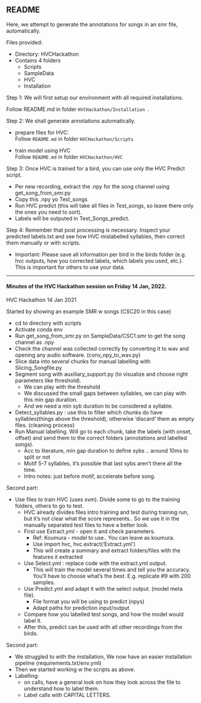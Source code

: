 ## README

Here, we attempt to generate the annotations for songs in an smr file, automatically.

Files provided:

- Directory: HVCHackathon
- Contains 4 folders
	- Scripts 
	- SampleData
	- HVC
	- Installation

Step 1: We will first setup our environment with all required installations.

Follow README.md in folder `HVCHackathon/Installation `.

Step 2: We shall generate annotations automatically.

- prepare files for HVC:  
	Follow `README.md` in folder `HVCHackathon/Scripts`

- train model using HVC  
	Follow `README.md` in folder `HVCHackathon/HVC`

Step 3: Once HVC is trained for a bird, you can use only the HVC Predict script.
 - Per new recording, extract the .npy for the song channel using get_song_from_smr.py 
 - Copy this .npy yo Test_songs
 - Run HVC predict (this will take all files in Test_songs, so leave there only the ones you need to sort).
 - Labels will be outputed in Test_Songs_predict.

Step 4: Remember that post processing is necessary. Inspect your predicted labels.txt and see how HVC mislabelled syllables, then correct them manually or with scripts.
- Important: Please save all information per bird in the birds folder (e.g. hvc outputs, how you corrected labels, which labels you used, etc.). This is important for others to use your data.

---


#### Minutes of the HVC Hackathon session on Friday 14 Jan, 2022.

HVC Hackathon
14 Jan 2021

Started by showing an example SMR w songs (CSC20 in this case)


- cd to directory with scripts
- Activate conda env
- Run get_song_from_smr.py on SampleData/CSC1.smr to get the song channel as .npy
- Check the channel was collected correctly by converting it to wav and opening any audio software. (conv_npy_to_wav.py)
- Slice data into several chunks for manual labelling with Slicing_Songfile.py
- Segment song with auxiliary_support.py (to visualize and choose right parameters like threshold).
	- We can play with the threshold
	- We discussed the small gaps between syllables, we can play with this min gap duration.
	- And we need a min syb duration to be considered a syllable.
- Detect_syllables.py : use this to filter which chunks do have syllables(things above the threshold), otherwise ‘discard’ them as empty files. (cleaning process)
- Run Manual labelling. Will go to each chunk, take the labels (with onset, offset) and send them to the correct folders (annotations and labelled songs).
	- Acc to literature, min gap duration to define sybs .. around 10ms to split or not
	- Motif 5-7 syllables, it’s possible that last sybs aren’t there all the time.
	- Intro notes: just before motif, accelerate before song.

	
Second part:

- Use files to train HVC (uses svm). Divide some to go to the training folders, others to go to test.
	- HVC already divides files intro training and test during training run, but it’s not clear what the score represents.. So we use it in the manually separated test files to have a better look.
	- First use Extract.yml - open it and check parameters.
		- Ref: Koumura - model to use.. You can leave as koumura.
		- Use import hvc, hvc.extract(‘Extract.yml’)
		- This will create a summary and extract folders/files with the features it extracted
	- Use Select.yml : replace code with the extract.yml output.
		- This will train the model several times and tell you the accuracy. You’ll have to choose what’s the best. E.g. replicate #9 with 200 samples.
	- Use Predict.yml and adapt it with the select output. (model meta file).
		- File format you will be using to predict (npys)
		- Adapt paths for prediction input/output
	- Compare how you labelled test songs, and how the model would label it.
	- After this, predict can be used with all other recordings from the birds.

Second part:

- We struggled to with the installation, We now have an easier installation pipeline (requirements.txt/env.yml)
- Then we started working w the scripts as above.
- Labelling:
	- on calls, have a general look on how they look across the file to understand how to label them.
	- Label calls with CAPITAL LETTERS.
